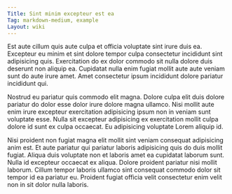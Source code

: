 ```yaml
---
Title: Sint minim excepteur est ea
Tag: markdown-medium, example
Layout: wiki
---
```

Est aute cillum quis aute culpa et officia voluptate sint irure duis ea. Excepteur eu minim et sint dolore tempor culpa consectetur incididunt sint adipisicing quis. Exercitation do ex dolor commodo sit nulla dolore duis deserunt non aliquip ea. Cupidatat nulla enim fugiat mollit aute aute veniam sunt do aute irure amet. Amet consectetur ipsum incididunt dolore pariatur incididunt qui.

Nostrud eu pariatur quis commodo elit magna. Dolore culpa elit duis dolore pariatur do dolor esse dolor irure dolore magna ullamco. Nisi mollit aute enim irure excepteur exercitation adipisicing ipsum non in veniam sunt voluptate esse. Nulla sit excepteur adipisicing ex exercitation mollit culpa dolore id sunt ex culpa occaecat. Eu adipisicing voluptate Lorem aliquip id.

Nisi proident non fugiat magna elit mollit sint veniam consequat adipisicing anim est. Et aute pariatur qui pariatur laboris adipisicing quis do duis mollit fugiat. Aliqua duis voluptate non et laboris amet ea cupidatat laborum sunt. Nulla id excepteur occaecat ex aliqua. Dolore proident pariatur nisi mollit laborum. Cillum tempor laboris ullamco sint consequat commodo dolor sit tempor id ea pariatur eu. Proident fugiat officia velit consectetur enim velit non in sit dolor nulla laboris.